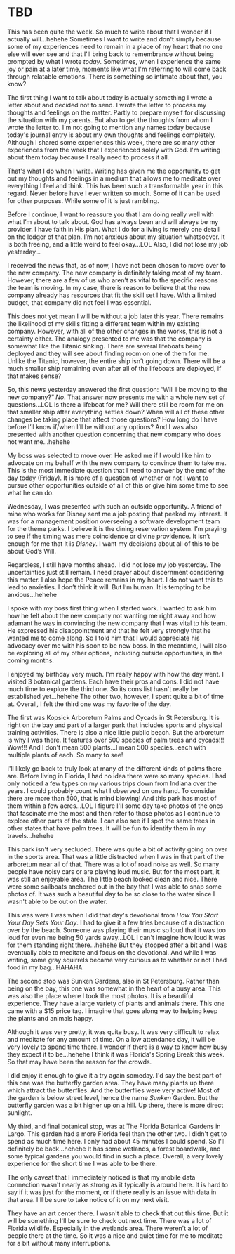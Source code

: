# TBD

This has been quite the week. So much to write about that I wonder if I actually will...hehehe Sometimes I want to write and don't simply because some of my experiences need to remain in a place of my heart that no one else will ever see and that I'll bring back to remembrance without being prompted by what I wrote *today*. Sometimes, when I experience the same joy or pain at a later time, moments like what I'm referring to will come back through relatable emotions. There is something so intimate about that, you know?

The first thing I want to talk about today is actually something I wrote a letter about and decided not to send. I wrote the letter to process my thoughts and feelings on the matter. Partly to prepare myself for discussing the situation with my parents. But also to get the thoughts from whom I wrote the letter to. I'm not going to mention any names today because today's journal entry is about my own thoughts and feelings completely. Although I shared some experiences this week, there are so many other experiences from the week that I experienced solely with God. I'm writing about them today because I really need to process it all.

That's what I do when I write. Writing has given me the opportunity to get out my thoughts and feelings in a medium that allows me to meditate over everything I feel and think. This has been such a transformable year in this regard. Never before have I ever written so much. Some of it can be used for other purposes. While some of it is just rambling.

Before I continue, I want to reassure you that I am doing really well with what I’m about to talk about. God has always been and will always be my provider. I have faith in His plan. What I do for a living is merely one detail on the ledger of that plan. I’m not anxious about my situation whatsoever. It is both freeing, and a little weird to feel okay…LOL Also, I did not lose my job yesterday…

I received the news that, as of now, I have not been chosen to move over to the new company. The new company is definitely taking most of my team. However, there are a few of us who aren’t as vital to the specific reasons the team is moving. In my case, there is reason to believe that the new company already has resources that fit the skill set I have. With a limited budget, that company did not feel I was essential.

This does not yet mean I will be without a job later this year. There remains the likelihood of my skills fitting a different team within my existing company. However, with all of the other changes in the works, this is not a certainty either. The analogy presented to me was that the company is somewhat like the Titanic sinking. There are several lifeboats being deployed and they will see about finding room on one of them for me. Unlike the Titanic, however, the entire ship isn’t going down. There will be a much smaller ship remaining even after all of the lifeboats are deployed, if that makes sense?

So, this news yesterday answered the first question: “Will I be moving to the new company?” *No*. That answer now presents me with a whole new set of questions…LOL Is there a lifeboat for me? Will there still be room for me on that smaller ship after everything settles down? When will all of these other changes be taking place that affect those questions? How long do I have before I’ll know if/when I’ll be without any options? And I was also presented with another question concerning that new company who does not want me…hehehe

My boss was selected to move over. He asked me if I would like him to advocate on my behalf with the new company to convince them to take me. This is the most immediate question that I need to answer by the end of the day today (Friday). It is more of a question of whether or not I want to pursue other opportunities outside of all of this or give him some time to see what he can do.

Wednesday, I was presented with such an outside opportunity. A friend of mine who works for Disney sent me a job posting that peeked my interest. It was for a management position overseeing a software development team for the theme parks. I believe it is the dining reservation system. I’m praying to see if the timing was mere coincidence or divine providence. It isn’t enough for me that it is *Disney*. I want my decisions about all of this to be about God’s Will.

Regardless, I still have months ahead. I did not lose my job yesterday. The uncertainties just still remain. I need prayer about discernment considering this matter. I also hope the Peace remains in my heart. I do not want this to lead to anxieties. I don’t think it will. But I’m human. It is tempting to be anxious…hehehe

I spoke with my boss first thing when I started work. I wanted to ask him how he felt about the new company not wanting me right away and how adamant he was in convincing the new company that I was vital to his team. He expressed his disappointment and that he felt very strongly that he wanted me to come along. So I told him that I would appreciate his advocacy over me with his soon to be new boss. In the meantime, I will also be exploring all of my other options, including outside opportunities, in the coming months.

I enjoyed my birthday very much. I'm really happy with how the day went. I visited 3 botanical gardens. Each have their pros and cons. I did not have much time to explore the third one. So its cons list hasn't really be established yet...hehehe The other two, however, I spent quite a bit of time at. Overall, I felt the third one was my favorite of the day.

The first was Kopsick Arboretum Palms and Cycads in St Petersburg. It is right on the bay and part of a larger park that includes sports and physical training activities. There is also a nice little public beach. But the arboretum is why I was there. It features over 500 species of palm trees and cycads!!! Wow!!! And I don't mean 500 plants...I mean 500 species...each with multiple plants of each. So many to see!

I'll likely go back to truly look at many of the different kinds of palms there are. Before living in Florida, I had no idea there were so many species. I had only noticed a few types on my various trips down from Indiana over the years. I could probably count what I observed on one hand. To consider there are more than 500, that is mind blowing! And this park has most of them within a few acres...LOL I figure I'll some day take photos of the ones that fascinate me the most and then refer to those photos as I continue to explore other parts of the state. I can also see if I spot the same trees in other states that have palm trees. It will be fun to identify them in my travels...hehehe

This park isn't very secluded. There was quite a bit of activity going on over in the sports area. That was a little distracted when I was in that part of the arboretum near all of that. There was a lot of road noise as well. So many people have noisy cars or are playing loud music. But for the most part, it was still an enjoyable area. The little beach looked clean and nice. There were some sailboats anchored out in the bay that I was able to snap some photos of. It was such a beautiful day to be so close to the water since I wasn't able to be out on the water.

This was were I was when I did that day's devotional from *How You Start Your Day Sets Your Day*. I had to give it a few tries because of a distraction over by the beach. Someone was playing their music so loud that it was too loud for even me being 50 yards away...LOL I can't imagine how loud it was for them standing right there...hehehe But they stopped after a bit and I was eventually able to meditate and focus on the devotional. And while I was writing, some gray squirrels became very curious as to whether or not I had food in my bag...HAHAHA

The second stop was Sunken Gardens, also in St Petersburg. Rather than being on the bay, this one was somewhat in the heart of a busy area. This was also the place where I took the most photos. It is a beautiful experience. They have a large variety of plants and animals there. This one came with a $15 price tag. I imagine that goes along way to helping keep the plants and animals happy.

Although it was very pretty, it was quite busy. It was very difficult to relax and meditate for any amount of time. On a low attendance day, it will be very lovely to spend time there. I wonder if there is a way to know how busy they expect it to be...hehehe I think it was Florida's Spring Break this week. So that may have been the reason for the crowds.

I did enjoy it enough to give it a try again someday. I'd say the best part of this one was the butterfly garden area. They have many plants up there which attract the butterflies. And the butterflies were very active! Most of the garden is below street level, hence the name *Sunken* Garden. But the butterfly garden was a bit higher up on a hill. Up there, there is more direct sunlight.

My third, and final botanical stop, was at The Florida Botanical Gardens in Largo. This garden had a more Florida feel than the other two. I didn't get to spend as much time here. I only had about 45 minutes I could spend. So I'll definitely be back...hehehe It has some wetlands, a forest boardwalk, and some typical gardens you would find in such a place. Overall, a very lovely experience for the short time I was able to be there.

The only caveat that I immediately noticed is that my mobile data connection wasn't nearly as strong as it typically is around here. It is hard to say if it was just for the moment, or if there really is an issue with data in that area. I'll be sure to take notice of it on my next visit.

They have an art center there. I wasn't able to check that out this time. But it will be something I'll be sure to check out next time. There was a lot of Florida wildlife. Especially in the wetlands area. There weren't a lot of people there at the time. So it was a nice and quiet time for me to meditate for a bit without many interruptions.

